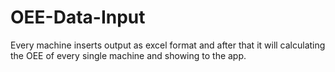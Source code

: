 # OEE-Data-Input
Every machine inserts output as excel format and after that it will calculating the OEE of every single machine and showing to the app.
